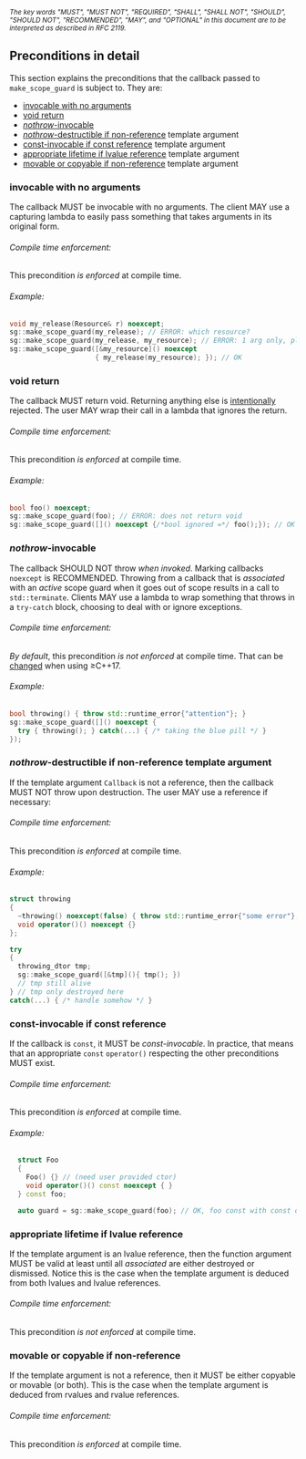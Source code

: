 <sup>_The key words "MUST", "MUST NOT", "REQUIRED", "SHALL", "SHALL
NOT", "SHOULD", "SHOULD NOT", "RECOMMENDED",  "MAY", and "OPTIONAL" in this
document are to be interpreted as described in RFC 2119._</sup>

## Preconditions in detail

This section explains the preconditions that the callback passed to
`make_scope_guard` is subject to. They are:

- [invocable with no arguments](#invocable-with-no-arguments)
- [void return](#void-return)
- [_nothrow_-invocable](#nothrow-invocable)
- [_nothrow_-destructible if non-reference](#nothrow-destructible-if-non-reference-template-argument)
template argument
- [const-invocable if const reference](#const-invocable-if-const-reference)
template argument
- [appropriate lifetime if lvalue reference](#appropriate-lifetime-if-lvalue-reference)
template argument
- [movable or copyable if non-reference](#movable-or-copyable-if-non-reference)
template argument

### invocable with no arguments

The callback MUST be invocable with no arguments. The client MAY use a capturing
lambda to easily pass something that takes arguments in its original form.

###### Compile time enforcement:

This precondition _is enforced_ at compile time.

###### Example:

```c++
void my_release(Resource& r) noexcept;
sg::make_scope_guard(my_release); // ERROR: which resource?
sg::make_scope_guard(my_release, my_resource); // ERROR: 1 arg only, please
sg::make_scope_guard([&my_resource]() noexcept
                     { my_release(my_resource); }); // OK
```

### void return

The callback MUST return void. Returning anything else is
[intentionally](design.md#no-return) rejected. The user MAY wrap their call in a
lambda that ignores the return.

###### Compile time enforcement:

This precondition _is enforced_ at compile time.

###### Example:

```c++
bool foo() noexcept;
sg::make_scope_guard(foo); // ERROR: does not return void
sg::make_scope_guard([]() noexcept {/*bool ignored =*/ foo();}); // OK
```

### _nothrow_-invocable

The callback SHOULD NOT throw _when invoked_. Marking callbacks `noexcept` is
RECOMMENDED. Throwing from a callback that is _associated_ with an _active_
scope guard when it goes out of scope results in a call to `std::terminate`.
Clients MAY use a lambda to wrap something that throws in a `try-catch` block,
choosing to deal with or ignore exceptions.

###### Compile time enforcement:

_By default_, this precondition _is not enforced_ at compile time. That can be
[changed](#compilation-option-sg_require_noexcept_in_cpp17) when using
&ge;C++17.

###### Example:

```c++
bool throwing() { throw std::runtime_error{"attention"}; }
sg::make_scope_guard([]() noexcept {
  try { throwing(); } catch(...) { /* taking the blue pill */ }
});
```

### _nothrow_-destructible if non-reference template argument

If the template argument `Callback` is not a reference, then the callback
MUST NOT throw upon destruction. The user MAY use a reference if necessary:

###### Compile time enforcement:

This precondition _is enforced_ at compile time.

###### Example:

```c++
struct throwing
{
  ~throwing() noexcept(false) { throw std::runtime_error{"some error"}; }
  void operator()() noexcept {}
};

try
{
  throwing_dtor tmp;
  sg::make_scope_guard([&tmp](){ tmp(); })
  // tmp still alive
} // tmp only destroyed here
catch(...) { /* handle somehow */ }
```

### const-invocable if const reference

If the callback is `const`, it MUST be _const-invocable_. In practice, that
means that an appropriate `const` `operator()` respecting the other
preconditions MUST exist.

###### Compile time enforcement:

This precondition _is enforced_ at compile time.

###### Example:

```c++
  struct Foo
  {
    Foo() {} // (need user provided ctor)
    void operator()() const noexcept { }
  } const foo;

  auto guard = sg::make_scope_guard(foo); // OK, foo const with const op()
```

### appropriate lifetime if lvalue reference

If the template argument is an lvalue reference, then the function argument MUST
be valid at least until all _associated_ are either destroyed or dismissed.
Notice this is the case when the template argument is deduced from both lvalues
and lvalue references.

###### Compile time enforcement:

This precondition _is not enforced_ at compile time.

### movable or copyable if non-reference

If the template argument is not a reference, then it MUST be
either copyable or movable (or both). This is the case when the template
argument is deduced from rvalues and rvalue references.

###### Compile time enforcement:

This precondition _is enforced_ at compile time.
